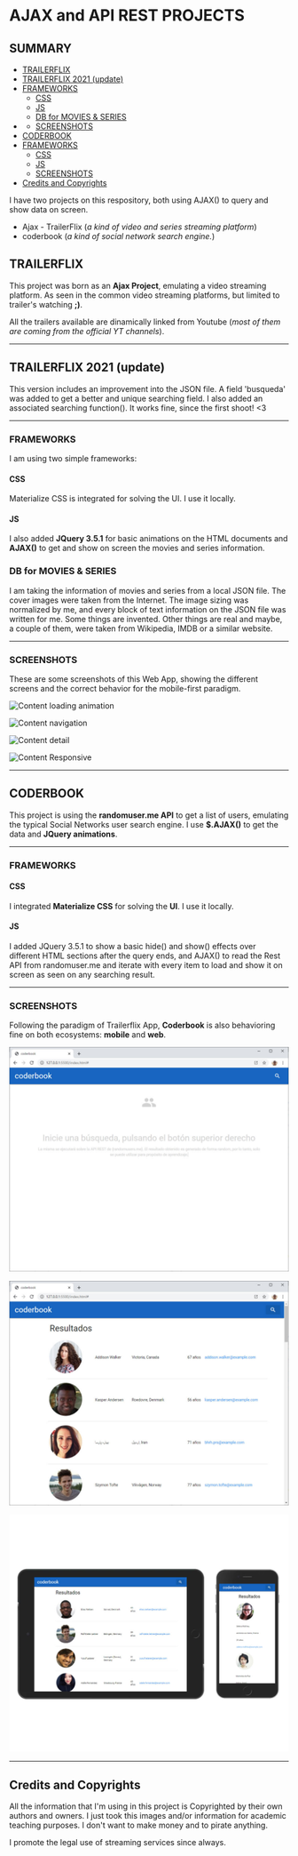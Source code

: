 # AJAX and API REST PROJECTS

## SUMMARY
- [TRAILERFLIX](https://github.com/mobilepadawan/APIRest/blob/master/README.md#trailerflix)
- [TRAILERFLIX 2021 (update)](https://github.com/mobilepadawan/APIRest/blob/master/README.md#trailerflix-2021-update)
- [FRAMEWORKS](https://github.com/mobilepadawan/APIRest/blob/master/README.md#frameworks)
  - [CSS](https://github.com/mobilepadawan/APIRest/blob/master/README.md#css)
  - [JS](https://github.com/mobilepadawan/APIRest/blob/master/README.md#js)
  - [DB for MOVIES & SERIES](https://github.com/mobilepadawan/APIRest/blob/master/README.md#db-for-movies--series)
- - [SCREENSHOTS](https://github.com/mobilepadawan/APIRest/blob/master/README.md#screenshots)
- [CODERBOOK](https://github.com/mobilepadawan/APIRest/blob/master/README.md#coderbook)
- [FRAMEWORKS](https://github.com/mobilepadawan/APIRest/blob/master/README.md#frameworks-1)
  - [CSS](https://github.com/mobilepadawan/APIRest/blob/master/README.md#css-1)
  - [JS](https://github.com/mobilepadawan/APIRest/blob/master/README.md#js-1)
  - [SCREENSHOTS](https://github.com/mobilepadawan/APIRest/blob/master/README.md#screenshots-1)
- [Credits and Copyrights](https://github.com/mobilepadawan/APIRest/blob/master/README.md#credits-and-copyrights)


I have two projects on this respository, both using AJAX() to query and show data on screen.
* Ajax - TrailerFlix (_a kind of video and series streaming platform_)
* coderbook (_a kind of social network search engine._)



## TRAILERFLIX
This project was born as an **Ajax Project**, emulating a video streaming platform.
As seen in the common video streaming platforms, but limited to trailer's watching __;)__.

All the trailers available are dinamically linked from Youtube (_most of them are coming from the official YT channels_).


- - - -
## TRAILERFLIX 2021 (update)
This version includes an improvement into the JSON file. A field 'busqueda' was added to get a better and unique searching field. I also added an associated searching function(). It works fine, since the first  shoot! <3
- - - -


### FRAMEWORKS
I am using two simple frameworks:

#### CSS
Materialize CSS is integrated for solving the UI. I use it locally.

#### JS
I also added __JQuery 3.5.1__ for basic animations on the HTML documents and __AJAX()__ to get and show on screen the movies and series information.


### DB for MOVIES & SERIES
I am taking the information of movies and series from a local JSON file. The cover images were taken from the Internet. The image sizing was normalized by me, and every block of text information on the JSON file was written for me. Some things are invented. Other things are real and maybe, a couple of them, were taken from Wikipedia, IMDB or a similar website.


- - - -
### SCREENSHOTS
These are some screenshots of this Web App, showing the different screens and the correct behavior for the mobile-first paradigm. 

![Content loading animation](https://github.com/mobilepadawan/coderflix/blob/master/AJAX%20-%20Trailerflix/images/screenshots/vertical_loading.jpg)

![Content navigation](https://github.com/mobilepadawan/coderflix/blob/master/AJAX%20-%20Trailerflix/images/screenshots/vertical_navigation.jpg)

![Content detail](https://github.com/mobilepadawan/coderflix/blob/master/AJAX%20-%20Trailerflix/images/screenshots/vertical_detail.jpg)

![Content Responsive](https://github.com/mobilepadawan/coderflix/blob/master/AJAX%20-%20Trailerflix/images/screenshots/horizontal_navigation.jpg)

- - - -


## CODERBOOK
This project is using the __randomuser.me API__ to get a list of users, emulating the typical Social Networks user search engine.
I use __$.AJAX()__ to get the data and __JQuery animations__.


- - - -
### FRAMEWORKS
#### CSS
I integrated __Materialize CSS__ for solving the __UI__. I use it locally.
#### JS
I added JQuery 3.5.1 to show a basic hide() and show() effects over different HTML sections after the query ends, and AJAX() to read the Rest API from randomuser.me and iterate with every item to load and show it on screen as seen on any searching result.


- - - -
### SCREENSHOTS
Following the paradigm of Trailerflix App, __Coderbook__ is also behavioring fine on both ecosystems: __mobile__ and __web__.

![Coderbook home page](https://github.com/mobilepadawan/APIRest/blob/master/API%20Rest%20-%20coderbook/images/screenshots/coderbook-home.jpg)

![Coderbook searching result](https://github.com/mobilepadawan/APIRest/blob/master/API%20Rest%20-%20coderbook/images/screenshots/coderbook-results.jpg)

![Coderbook responsive](https://github.com/mobilepadawan/APIRest/blob/master/API%20Rest%20-%20coderbook/images/screenshots/coderbook-responsive.jpg)


- - - -
## Credits and Copyrights
All the information that I'm using in this project is Copyrighted by their own authors and owners. I just took this images and/or information for academic teaching purposes. I don't want to make money and to pirate anything.

I promote the legal use of streaming services since always.
